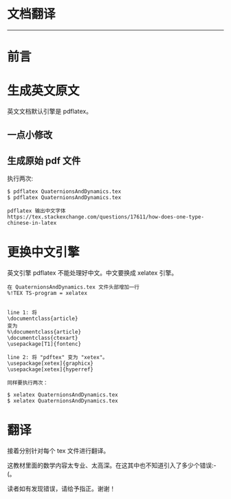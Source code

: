 # 文档翻译
* * *

# 前言


# 生成英文原文
英文文档默认引擎是 pdflatex。

## 一点小修改


## 生成原始 pdf 文件
执行两次:
```
$ pdflatex QuaternionsAndDynamics.tex
$ pdflatex QuaternionsAndDynamics.tex

pdflatex 输出中文字体
https://tex.stackexchange.com/questions/17611/how-does-one-type-chinese-in-latex
```

# 更换中文引擎
英文引擎 pdflatex 不能处理好中文。中文要换成 xelatex 引擎。

```
在 QuaternionsAndDynamics.tex 文件头部增加一行
%!TEX TS-program = xelatex


line 1: 将
\documentclass{article}
变为
%\documentclass{article}
\documentclass{ctexart}
\usepackage[T1]{fontenc}

line 2: 将 "pdftex" 变为 "xetex"。 
\usepackage[xetex]{graphicx}
\usepackage[xetex]{hyperref}

同样要执行两次：

$ xelatex QuaternionsAndDynamics.tex
$ xelatex QuaternionsAndDynamics.tex
```


# 翻译

接着分别针对每个 tex 文件进行翻译。

这教材里面的数学内容太专业、太高深。在这其中也不知道引入了多少个错误:-(。

读者如有发现错误，请给予指正。谢谢！

